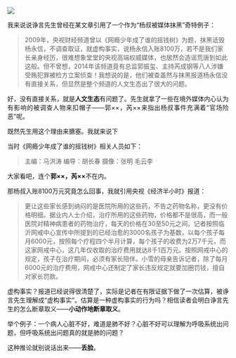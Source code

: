<p><img src="https://github.com/ZjzMisaka/iaders/tree/master/img/2019/07/e1e4c-006qvAVuly1g0xumxbpzbj30u00i0gnw.jpg"></p>
<p align="justify">我来说说诤言先生曾经在某文章引用了一个作为“杨叔被媒体抹黑”奇特例子：<span id="more-8299"></span></p>
<blockquote><p>2009年，央视财经频道曾以《网瘾少年成了谁的摇钱树》为题，抹黑诋毁杨永信，不调查取证，就虚构事实，说杨永信入账8100万，若不是我们家长亲身经历，很难想象堂堂的央视高端权威媒体，也居然会造谣荒唐到如此这般。但不曾想，2014年该频道竟有总监郭振玺、主持芮成钢等八人涉嫌受贿犯罪被检方立案侦查！我想说的是，他们被查虽然与抹黑报道杨永信没有直接关系，但显然是整个频道的人文生态出了很大的问题。</p></blockquote>
<p align="justify">好，没有直接关系，就是<b>人文生态</b>有问题了。先生就拿了一些在境外媒体内心认为有影响的被调查人物来扣帽子——郭××，芮××来指出杨叔事件充满着“官场险恶”呢。</p>
<p align="justify">既然先生用这个理由来搪塞。我就来说下</p>
<p align="justify">当时《网瘾少年成了谁的摇钱树》相关人员如下：</p>
<blockquote><p>主编：马洪涛 编导：胡长春 摄像：张明 毛云李</p></blockquote>
<p align="justify">大家看吧，连个<b>郭××，芮××</b>不在内。</p>
<p align="justify">那杨叔入账8100万元究竟怎么回事，我就引用央视《经济半小时》报道：</p>
<blockquote><p>更让这些家长感到纳闷的是医院所用的这些药，不告之药物名称，更没有价格明细。据业内人士介绍，治疗所用的这些药物，价格都不是很高，而一般医院对精神病患者的药物治疗，每天的价格在30至50元之间。记者按照临沂网戒中心宣传中所提到的已经治愈的3000名孩子为基数，以每个孩子每月6000元，按照每个疗程四个半月计算，每个孩子的收费为2万7千元，而这家网戒中心，这几年仅收取的治疗费用就达8千1百万元。按照网戒中心的规定，孩子在治疗期间，必须有家长陪伴。小雪的母亲告诉记者，除了每月6000元的治疗费用，网戒中心还制定了家长违反规定就要加圈罚钱，擅自对家长罚款。</p></blockquote>
<p align="justify">虚构事实？报道已经说得很清楚了，实际是记者在有限证据下做了一次估算，被诤言先生理解成“虚构事实”。估算是一种虚构事实的行为吗？相信读者会明白诤言先生的怎么断章取义——<b>小动作地断章取义</b>。</p>
<p align="justify">举个例子：一个病人心脏不好，难道是肺不好？心脏不好可以理解为呼吸系统出问题，但呼吸系统出问题真的就是肺的问题？</p>
<p align="justify">这种推论就别说话出来——<b>丢脸</b>。​​​​</p>